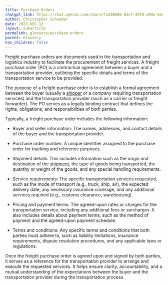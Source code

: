 ```yaml
---
title: Purchase Orders
chatgpt_link: https://chat.openai.com/share/fa208886-03ef-4970-a9da-64c7496debd9
author: Christopher Schoeder
date: 2023-DEC-13
layout: subarticle
permalink: glossery/purchase-orders
parent: Glossery
has_children: false
---
```


Freight purchase orders are documents used in the transportation and logistics industry to facilitate the procurement of freight services. A freight purchase order (PO) is a contractual agreement between a buyer and a transportation provider, outlining the specific details and terms of the transportation service to be provided.

The purpose of a freight purchase order is to establish a formal agreement between the buyer (usually a <a href="/parties/shipper">shipper</a> or a company requiring transportation services) and the transportation provider (such as a carrier or freight forwarder). The PO serves as a legally binding contract that defines the rights, obligations, and responsibilities of both parties.

Typically, a freight purchase order includes the following information:

- Buyer and seller information: The names, addresses, and contact details of the buyer and the transportation provider.

- Purchase order number: A unique identifier assigned to the purchase order for tracking and reference purposes.

- Shipment details: This includes information such as the origin and destination of the <a href="/glossery/shipments">shipment,</a> the type of goods being transported, the quantity or weight of the goods, and any special handling requirements.

- Service requirements: The specific transportation services requested, such as the mode of transport (e.g., truck, ship, air), the expected delivery date, any necessary insurance coverage, and any additional services required (e.g., customs clearance, warehousing).

- Pricing and payment terms: The agreed-upon rates or charges for the transportation service, including any additional fees or surcharges. It also includes details about payment terms, such as the method of payment and the agreed-upon payment schedule.

- Terms and conditions: Any specific terms and conditions that both parties must adhere to, such as liability limitations, insurance requirements, dispute resolution procedures, and any applicable laws or regulations.

Once the freight purchase order is agreed upon and signed by both parties, it serves as a reference for the transportation provider to arrange and execute the requested services. It helps ensure clarity, accountability, and a mutual understanding of the expectations between the buyer and the transportation provider during the transportation process.
